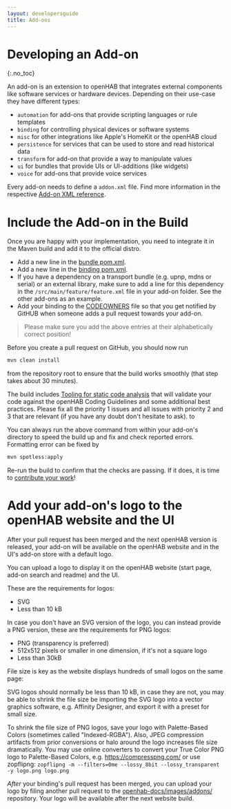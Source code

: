 ```yaml
---
layout: developersguide
title: Add-ons
---
```


# Developing an Add-on

{:.no_toc}

An add-on is an extension to openHAB that integrates external components like software services or hardware devices.
Depending on their use-case they have different types:

- `automation` for add-ons that provide scripting languages or rule templates
- `binding` for controlling physical devices or software systems
- `misc` for other integrations like Apple's HomeKit or the openHAB cloud
- `persistence` for services that can be used to store and read historical data
- `transform` for add-on that provide a way to manipulate values
- `ui` for bundles that provide UIs or UI-additions (like widgets)
- `voice` for add-ons that provide voice services

Every add-on needs to define a `addon.xml` file.
Find more information in the respective [Add-on XML reference](addon.html).

# Include the Add-on in the Build

Once you are happy with your implementation, you need to integrate it in the Maven build and add it to the official distro.

- Add a new line in the [bundle pom.xml](https://github.com/openhab/openhab-addons/blob/main/bundles/pom.xml).
- Add a new line in the [binding pom.xml](https://github.com/openhab/openhab-addons/blob/main/bom/openhab-addons/pom.xml).
- If you have a dependency on a transport bundle (e.g. upnp, mdns or serial) or an external library,
  make sure to add a line for this dependency in the `/src/main/feature/feature.xml` file in your add-on folder. See the other add-ons as an example.
- Add your binding to the [CODEOWNERS](https://github.com/openhab/openhab-addons/blob/main/CODEOWNERS) file so that you get notified by GitHUB when someone adds a pull request towards your add-on.

> Please make sure you add the above entries at their alphabetically correct position!

Before you create a pull request on GitHub, you should now run

```bash
mvn clean install
```

from the repository root to ensure that the build works smoothly (that step takes about 30 minutes).

The build includes [Tooling for static code analysis](https://github.com/openhab/static-code-analysis) that will validate your code against the openHAB Coding Guidelines and some additional best practices.
Please fix all the priority 1 issues and all issues with priority 2 and 3 that are relevant (if you have any doubt don't hesitate to ask).
to

You can always run the above command from within your add-on's directory to speed the build up and fix and check reported errors.
Formatting error can be fixed by

```bash
mvn spotless:apply
```

Re-run the build to confirm that the checks are passing.
If it does, it is time to [contribute your work](../contributing.html)!

# Add your add-on's logo to the openHAB website and the UI

After your pull request has been merged and the next openHAB version is released, your add-on will be available on the openHAB website and in the UI's add-on store with a default logo.

You can upload a logo to display it on the openHAB website (start page, add-on search and readme) and the UI.

These are the requirements for logos:

- SVG
- Less than 10 kB

In case you don't have an SVG version of the logo, you can instead provide a PNG version, these are the requirements for PNG logos:

- PNG (transparency is preferred)
- 512x512 pixels or smaller in one dimension, if it's not a square logo
- Less than 30kB

File size is key as the website displays hundreds of small logos on the same page:

SVG logos should normally be less than 10 kB, in case they are not, you may be able to shrink the file size be importing the SVG logo into a vector graphics software, e.g. Affinity Designer, and export it with a preset for small size.

To shrink the file size of PNG logos, save your logo with Palette-Based Colors (sometimes called "Indexed-RGBA").
Also, JPEG compression artifacts from prior conversions or halo around the logo increases file size dramatically.
You may use online converters to convert your True Color PNG logo to Palette-Based Colors, e.g. <https://compresspng.com/> or use zopflipng: `zopflipng -m --filters=0me --lossy_8bit --lossy_transparent -y logo.png logo.png`

_After_ your binding's pull request has been merged, you can upload your logo by filing another pull request to the [openhab-docs/images/addons/](https://github.com/openhab/openhab-docs/tree/main/images/addons) repository.
Your logo will be available after the next website build.

